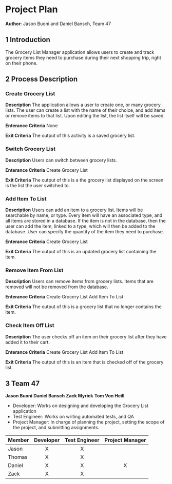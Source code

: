# Project Plan
**Author**: Jason Buoni and Daniel Bansch, Team 47

## 1 Introduction

The Grocery List Manager application allows users to create and track grocery items they need to purchase during their next shopping trip, right on their phone. 

## 2 Process Description

### Create Grocery List
**Description**
The application allows a user to create one, or many grocery lists. The user can create a list with the name of their choice, and add items or remove items to that list.
Upon editing the list, the list itself will be saved. 

**Enterance Criteria**
None

**Exit Criteria**
The output of this activity is a saved grocery list.

### Switch Grocery List
**Description**
Users can switch between grocery lists. 

**Enterance Criteria**
Create Grocery List

**Exit Criteria**
The output of this is a the grocery list displayed on the screen is the list the user switched to. 

### Add Item To List
**Description**
Users can add an item to a grocery list. Items will be searchable by name, or type. Every item will have an associated type, and all items are stored in a database. 
If the item is not in the database, then the user can add the item, linked to a type, which will then be added to the database. User can specify the quantity of the item they 
need to purchase. 

**Enterance Criteria**
Create Grocery List

**Exit Criteria**
The output of this is an updated grocery list containing the item.

### Remove Item From List
**Description**
Users can remove items from grocery lists. Items that are removed will not be removed from the database. 

**Enterance Criteria**
Create Grocery List
Add Item To List

**Exit Criteria**
The output of this is a grocery list that no longer contains the item. 

### Check Item Off List
**Description**
The user checks off an item on their grocery list after they have added it to their cart. 

**Enterance Criteria**
Create Grocery List
Add Item To List

**Exit Criteria**
The output of this is an item that is checked off of the grocery list. 

## 3 Team 47

**Jason Buoni**
**Daniel Bansch**
**Zack Myrick**
**Tom Von Heill**
- Developer: Works on designing and developing the Grocery List application
- Test Engineer: Works on writing automated tests, and QA
- Project Manager:  In charge of planning the project, setting the scope of the project, and submitting assignments.


| Member   | Developer     |  Test Engineer | Project Manager |
|----------|:-------------:|:--------------:|:---------------:|
| Jason    |      X        |       X        |                 |
| Thomas   |      X        |       X        |                 |
| Daniel   |      X        |       X        |       X         |
| Zack     |      X        |       X        |                 |


